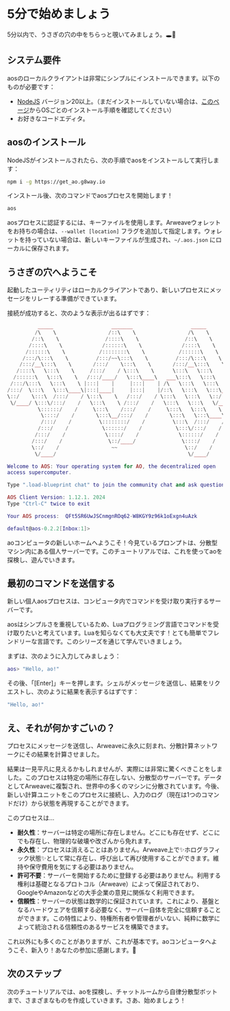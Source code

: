 # 5分で始めましょう

5分以内で、うさぎの穴の中をちらっと覗いてみましょう。🕳️🐇

## システム要件

aosのローカルクライアントは非常にシンプルにインストールできます。以下のものが必要です：

- [NodeJS](https://nodejs.org) バージョン20以上。（まだインストールしていない場合は、[このページ](https://nodejs.org/en/download/package-manager)からOSごとのインストール手順を確認してください）
- お好きなコードエディタ。

## aosのインストール

NodeJSがインストールされたら、次の手順でaosをインストールして実行します：

```sh
npm i -g https://get_ao.g8way.io
```

インストール後、次のコマンドでaosプロセスを開始します！

```sh
aos
```

aosプロセスに認証するには、キーファイルを使用します。Arweaveウォレットをお持ちの場合は、`--wallet [location]` フラグを追加して指定します。ウォレットを持っていない場合は、新しいキーファイルが生成され、`~/.aos.json` にローカルに保存されます。

## うさぎの穴へようこそ

起動したユーティリティはローカルクライアントであり、新しいプロセスにメッセージをリレーする準備ができています。

接続が成功すると、次のような表示が出るはずです：

```lua
          _____                   _______                   _____
         /\    \                 /::\    \                 /\    \
        /::\    \               /::::\    \               /::\    \
       /::::\    \             /::::::\    \             /::::\    \
      /::::::\    \           /::::::::\    \           /::::::\    \
     /:::/\:::\    \         /:::/~~\:::\    \         /:::/\:::\    \
    /:::/__\:::\    \       /:::/    \:::\    \       /:::/__\:::\    \
   /::::\   \:::\    \     /:::/    / \:::\    \      \:::\   \:::\    \
  /::::::\   \:::\    \   /:::/____/   \:::\____\   ___\:::\   \:::\    \
 /:::/\:::\   \:::\    \ |:::|    |     |:::|    | /\   \:::\   \:::\    \
/:::/  \:::\   \:::\____\|:::|____|     |:::|    |/::\   \:::\   \:::\____\
\::/    \:::\  /:::/    / \:::\    \   /:::/    / \:::\   \:::\   \::/    /
 \/____/ \:::\/:::/    /   \:::\    \ /:::/    /   \:::\   \:::\   \/____/
          \::::::/    /     \:::\    /:::/    /     \:::\   \:::\    \
           \::::/    /       \:::\__/:::/    /       \:::\   \:::\____\
           /:::/    /         \::::::::/    /         \:::\  /:::/    /
          /:::/    /           \::::::/    /           \:::\/:::/    /
         /:::/    /             \::::/    /             \::::::/    /
        /:::/    /               \::/____/               \::::/    /
        \::/    /                 ~~                      \::/    /
         \/____/                                           \/____/

Welcome to AOS: Your operating system for AO, the decentralized open
access supercomputer.

Type ".load-blueprint chat" to join the community chat and ask questions!

AOS Client Version: 1.12.1. 2024
Type "Ctrl-C" twice to exit

Your AOS process:  QFt5SR6UwJSCnmgnROq62-W8KGY9z96k1oExgn4uAzk

default@aos-0.2.2[Inbox:1]>
```

aoコンピュータの新しいホームへようこそ！今見ているプロンプトは、分散型マシン内にある個人サーバーです。このチュートリアルでは、これを使ってaoを探検し、遊んでいきます。

## 最初のコマンドを送信する

新しい個人aosプロセスは、コンピュータ内でコマンドを受け取り実行するサーバーです。

aosはシンプルさを重視しているため、Luaプログラミング言語でコマンドを受け取りたいと考えています。Luaを知らなくても大丈夫です！とても簡単でフレンドリーな言語です。このシリーズを通じて学んでいきましょう。

まずは、次のように入力してみましょう：

```lua
aos> "Hello, ao!"
```

その後、「[Enter]」キーを押します。シェルがメッセージを送信し、結果をリクエストし、次のように結果を表示するはずです：

```lua
"Hello, ao!"
```

## え、それが何かすごいの？

プロセスにメッセージを送信し、Arweaveに永久に刻まれ、分散計算ネットワークにその結果を計算させました。

結果は一見平凡に見えるかもしれませんが、実際には非常に驚くべきことをしました。このプロセスは特定の場所に存在しない、分散型のサーバーです。データとしてArweaveに複製され、世界中の多くのマシンに分散されています。今後、新しい計算ユニットをこのプロセスに接続し、入力のログ（現在は1つのコマンドだけ）から状態を再現することができます。

このプロセスは...

- **耐久性**：サーバーは特定の場所に存在しません。どこにも存在せず、どこにでも存在し、物理的な破壊や改ざんから免れます。
- **永久性**：プロセスは消えることはありません。Arweave上で✨ホログラフィック状態✨として常に存在し、呼び出して再び使用することができます。維持や保守費用を気にする必要はありません。
- **許可不要**：サーバーを開始するために登録する必要はありません。利用する権利は基礎となるプロトコル（Arweave）によって保証されており、GoogleやAmazonなどの大手企業の意見に関係なく利用できます。
- **信頼性**：サーバーの状態は数学的に保証されています。これにより、基盤となるハードウェアを信頼する必要なく、サーバー自体を完全に信頼することができます。この特性により、特権所有者や管理者がいない、純粋に数学によって統治される信頼性のあるサービスを構築できます。

これ以外にも多くのことがありますが、これが基本です。aoコンピュータへようこそ、新入り！あなたの参加に感謝します。🫡

## 次のステップ

次のチュートリアルでは、aoを探検し、チャットルームから自律分散型ボットまで、さまざまなものを作成していきます。さあ、始めましょう！
